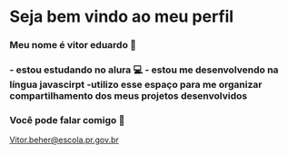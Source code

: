 # Seja bem vindo ao meu perfil 

### Meu nome é vitor eduardo 💙

### - estou estudando no alura 💻 - estou me desenvolvendo na língua javascirpt -utilizo esse espaço para me organizar compartilhamento dos meus projetos desenvolvidos 

### Você pode falar comigo 💙

Vitor.beher@escola.pr.gov.br


